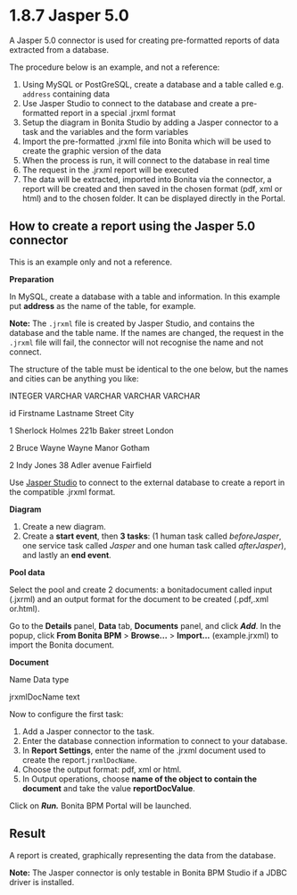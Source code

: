 # 1.8.7 Jasper 5.0


A Jasper 5.0 connector is used for creating pre-formatted reports of data extracted from a database.


The procedure below is an example, and not a reference:

1. Using MySQL or PostGreSQL, create a database and a table called e.g. `address` containing data 
2. Use Jasper Studio to connect to the database and create a pre-formatted report in a special .jrxml format
3. Setup the diagram in Bonita Studio by adding a Jasper connector to a task and the variables and the form variables
4. Import the pre-formatted .jrxml file into Bonita which will be used to create the graphic version of the data
5. When the process is run, it will connect to the database in real time
6. The request in the .jrxml report will be executed
7. The data will be extracted, imported into Bonita via the connector, a report will be created and then saved in the chosen format (pdf, xml or html) and to the chosen folder. 
It can be displayed directly in the Portal.

## How to create a report using the Jasper 5.0 connector

This is an example only and not a reference.

**Preparation**

In MySQL, create a database with a table and information. In this example put **address** as the name of the table, for example.




**Note:** The `.jrxml` file is created by Jasper Studio, and contains the database and the table name. If the names are changed, the request in the `.jrxml` file will fail, the connector will not recognise the name and not connect.

The structure of the table must be identical to the one below, but the names and cities can be anything you like:

INTEGER
VARCHAR
VARCHAR
VARCHAR
VARCHAR

id
Firstname
Lastname
Street
City

1
Sherlock
Holmes
221b Baker street
London

2
Bruce
Wayne
Wayne Manor
Gotham

2
Indy
Jones
38 Adler avenue
Fairfield

Use [Jasper Studio](http://community.jaspersoft.com/project/jaspersoft-studio) to connect to the external database to create a report in the compatible .jrxml format.



**Diagram**

1. Create a new diagram.
2. Create a **start event**, then **3 tasks**: 
(1 human task called _beforeJasper_, one service task called _Jasper_ and one human task called _afterJasper_), and lastly an **end event**.

**Pool data**

Select the pool and create 2 documents: a bonitadocument called input (.jxrml) and an output format for the document to be created (.pdf,.xml or.html).

Go to the **Details** panel, **Data** tab, **Documents** panel, and click **_Add_**. 
In the popup, click **From Bonita BPM** \> **Browse...** \> **Import...** (example.jrxml) to import the Bonita document.



**Document**

Name
Data type

jrxmlDocName
text

Now to configure the first task:

1. Add a Jasper connector to the task.
2. Enter the database connection information to connect to your database.
3. In **Report Settings**, enter the name of the .jrxml document used to create the report.`jrxmlDocName`.
4. Choose the output format: pdf, xml or html.
5. In Output operations, choose **name of the object to contain the document** and take the value **reportDocValue**.

Click on _**Run.**_ Bonita BPM Portal will be launched.


## Result

A report is created, graphically representing the data from the database. 



**Note:** The Jasper connector is only testable in Bonita BPM Studio if a JDBC driver is installed.